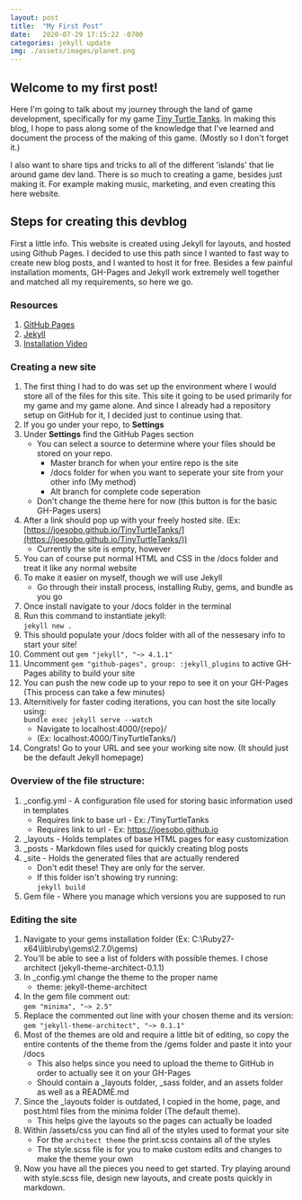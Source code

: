 ```yaml
---
layout: post
title:  "My First Post"
date:   2020-07-29 17:15:22 -0700
categories: jekyll update
img: ./assets/images/planet.png
---
```


## Welcome to my first post! 

Here I'm going to talk about my journey through the land of game development, specifically for my game <u>Tiny Turtle Tanks</u>. In making this blog, I hope to pass along some of the knowledge that I've learned and document the process of the making of this game. (Mostly so I don't forget it.)

I also want to share tips and tricks to all of the different 'islands' that lie around game dev land. There is so much to creating a game, besides just making it. For example making music, marketing, and even creating this here website. 

## Steps for creating this devblog
First a little info. This website is created using Jekyll for layouts, and hosted using Github Pages. I decided to use this path since I wanted to fast way to create new blog posts, and I wanted to host it for free. Besides a few painful installation moments, GH-Pages and Jekyll work extremely well together and matched all my requirements, so here we go.

### Resources
1. [GitHub Pages][gh-p]
2. [Jekyll][jekyll-link]
3. [Installation Video][install-vid]

### Creating a new site
1. The first thing I had to do was set up the environment where I would store all of the files for this site. This site it going to be used primarily for my game and my game alone. And since I already had a repository setup on GitHub for it, I decided just to continue using that. 
2. If you go under your repo, to **Settings**
3. Under **Settings** find the GitHub Pages section
    - You can select a source to determine where your files should be stored on your repo. 
        - Master branch for when your entire repo is the site
        - /docs folder for when you want to seperate your site from your other info (My method)
        - Alt branch for complete code seperation
    - Don't change the theme here for now (this button is for the basic GH-Pages users)
4. After a link should pop up with your freely hosted site. (Ex: [https://joesobo.github.io/TinyTurtleTanks/](https://joesobo.github.io/TinyTurtleTanks/))
    - Currently the site is empty, however
5. You can of course put normal HTML and CSS in the /docs folder and treat it like any normal website
6. To make it easier on myself, though we will use Jekyll
    - Go through their install process, installing Ruby, gems, and bundle as you go
7. Once install navigate to your /docs folder in the terminal
8. Run this command to instantiate jekyll:  
``jekyll new .``
9. This should populate your /docs folder with all of the nessesary info to start your site!
10. Comment out ``gem "jekyll", "~> 4.1.1"``
11. Uncomment ``gem "github-pages", group: :jekyll_plugins`` to active GH-Pages ability to build your site
12. You can push the new code up to your repo to see it on your GH-Pages (This process can take a few minutes)
13. Alternitively for faster coding iterations, you can host the site locally using:  
``bundle exec jekyll serve --watch``
    - Navigate to localhost:4000/{repo}/ 
    - (Ex: localhost:4000/TinyTurtleTanks/)
14. Congrats! Go to your URL and see your working site now. (It should just be the default Jekyll homepage)


### Overview of the file structure:
1. _config.yml - A configuration file used for storing basic information used in templates
    - Requires link to base url - Ex: /TinyTurtleTanks
    - Requires link to url - Ex: https://joesobo.github.io
2. _layouts - Holds templates of base HTML pages for easy customization
3. _posts - Markdown files used for quickly creating blog posts
4. _site - Holds the generated files that are actually rendered
    - Don't edit these! They are only for the server.
    - If this folder isn't showing try running:  
    ``jekyll build``
5. Gem file - Where you manage which versions you are supposed to run

### Editing the site
1. Navigate to your gems installation folder (Ex: C:\Ruby27-x64\lib\ruby\gems\2.7.0\gems)
2. You'll be able to see a list of folders with possible themes. I chose architect (jekyll-theme-architect-0.1.1)
3. In _config.yml change the theme to the proper name
    - theme: jekyll-theme-architect
4. In the gem file comment out:  
``gem "minima", "~> 2.5"``
5. Replace the commented out line with your chosen theme and its version:  
``gem "jekyll-theme-architect", "~> 0.1.1"``
6. Most of the themes are old and require a little bit of editing, so copy the entire contents of the theme from the /gems folder and paste it into your /docs
    - This also helps since you need to upload the theme to GitHub in order to actually see it on your GH-Pages
    - Should contain a _layouts folder, _sass folder, and an assets folder as well as a README.md
7. Since the _layouts folder is outdated, I copied in the home, page, and post.html files from the minima folder (The default theme).
    - This helps give the layouts so the pages can actually be loaded
8. Within /assets/css you can find all of the styles used to format your site
    - For the `architect theme` the print.scss contains all of the styles
    - The style.scss file is for you to make custom edits and changes to make the theme your own
9. Now you have all the pieces you need to get started. Try playing around with style.scss file, design new layouts, and create posts quickly in markdown.
    

[gh-p]:         https://pages.github.com/
[jekyll-link]:  https://jekyllrb.com/
[install-vid]:  https://www.youtube.com/watch?v=EmSrQCDsMv4